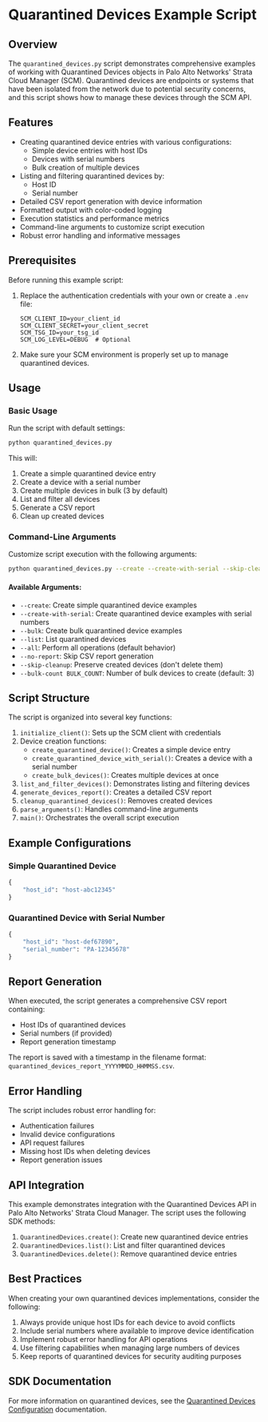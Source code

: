 # Quarantined Devices Example Script

## Overview

The `quarantined_devices.py` script demonstrates comprehensive examples of working with Quarantined Devices objects in Palo Alto Networks' Strata Cloud Manager (SCM). Quarantined devices are endpoints or systems that have been isolated from the network due to potential security concerns, and this script shows how to manage these devices through the SCM API.

## Features

- Creating quarantined device entries with various configurations:
  - Simple device entries with host IDs
  - Devices with serial numbers
  - Bulk creation of multiple devices
- Listing and filtering quarantined devices by:
  - Host ID
  - Serial number
- Detailed CSV report generation with device information
- Formatted output with color-coded logging
- Execution statistics and performance metrics
- Command-line arguments to customize script execution
- Robust error handling and informative messages

## Prerequisites

Before running this example script:

1. Replace the authentication credentials with your own or create a `.env` file:
   ```
   SCM_CLIENT_ID=your_client_id
   SCM_CLIENT_SECRET=your_client_secret
   SCM_TSG_ID=your_tsg_id
   SCM_LOG_LEVEL=DEBUG  # Optional
   ```

2. Make sure your SCM environment is properly set up to manage quarantined devices.

## Usage

### Basic Usage

Run the script with default settings:

```bash
python quarantined_devices.py
```

This will:
1. Create a simple quarantined device entry
2. Create a device with a serial number
3. Create multiple devices in bulk (3 by default)
4. List and filter all devices
5. Generate a CSV report
6. Clean up created devices

### Command-Line Arguments

Customize script execution with the following arguments:

```bash
python quarantined_devices.py --create --create-with-serial --skip-cleanup --bulk-count 5
```

#### Available Arguments:

- `--create`: Create simple quarantined device examples
- `--create-with-serial`: Create quarantined device examples with serial numbers
- `--bulk`: Create bulk quarantined device examples
- `--list`: List quarantined devices
- `--all`: Perform all operations (default behavior)
- `--no-report`: Skip CSV report generation
- `--skip-cleanup`: Preserve created devices (don't delete them)
- `--bulk-count BULK_COUNT`: Number of bulk devices to create (default: 3)

## Script Structure

The script is organized into several key functions:

1. `initialize_client()`: Sets up the SCM client with credentials
2. Device creation functions:
   - `create_quarantined_device()`: Creates a simple device entry
   - `create_quarantined_device_with_serial()`: Creates a device with a serial number
   - `create_bulk_devices()`: Creates multiple devices at once
3. `list_and_filter_devices()`: Demonstrates listing and filtering devices
4. `generate_devices_report()`: Creates a detailed CSV report
5. `cleanup_quarantined_devices()`: Removes created devices
6. `parse_arguments()`: Handles command-line arguments
7. `main()`: Orchestrates the overall script execution

## Example Configurations

### Simple Quarantined Device

```python
{
    "host_id": "host-abc12345"
}
```

### Quarantined Device with Serial Number

```python
{
    "host_id": "host-def67890",
    "serial_number": "PA-12345678"
}
```

## Report Generation

When executed, the script generates a comprehensive CSV report containing:

- Host IDs of quarantined devices
- Serial numbers (if provided)
- Report generation timestamp

The report is saved with a timestamp in the filename format: `quarantined_devices_report_YYYYMMDD_HHMMSS.csv`.

## Error Handling

The script includes robust error handling for:

- Authentication failures
- Invalid device configurations
- API request failures
- Missing host IDs when deleting devices
- Report generation issues

## API Integration

This example demonstrates integration with the Quarantined Devices API in Palo Alto Networks' Strata Cloud Manager. The script uses the following SDK methods:

1. `QuarantinedDevices.create()`: Create new quarantined device entries
2. `QuarantinedDevices.list()`: List and filter quarantined devices
3. `QuarantinedDevices.delete()`: Remove quarantined device entries

## Best Practices

When creating your own quarantined devices implementations, consider the following:

1. Always provide unique host IDs for each device to avoid conflicts
2. Include serial numbers where available to improve device identification
3. Implement robust error handling for API operations
4. Use filtering capabilities when managing large numbers of devices
5. Keep reports of quarantined devices for security auditing purposes

## SDK Documentation

For more information on quarantined devices, see the [Quarantined Devices Configuration](https://github.com/PaloAltoNetworks/pan-scm-sdk/blob/main/docs/sdk/config/objects/quarantined_devices.md) documentation.
